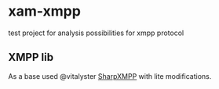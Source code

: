 # xam-xmpp
test project for analysis possibilities for xmpp protocol

## XMPP lib

As a base used @vitalyster [SharpXMPP](https://github.com/vitalyster/SharpXMPP) with lite modifications.